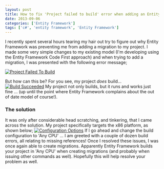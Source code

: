 ```yaml
---
layout: post
title: How to fix 'Project failed to build' error when adding an Entity Framework migration (add-migration)
date: 2013-09-06
categories: ['Entity Framework']
tags: ['c#', 'entity framework', 'Entity Framework']
---
```


I recently spent several hours tearing my hair out try to figure out why Entity Framework was preventing me from adding a migration to my project. I made some very simple changes to my existing model (I'm developing using the Entity Framework Code First approach) and when trying to add a migration, I was presented with the following error message;

[![Project Failed To Build](https://developerhandbook.com/wp-content/uploads/2013/08/projectfailedtobuild1.png)](projectfailedtobuild1.png)

But how can this be? For you see, my project _does_ build... [![Build Succeeded](https://developerhandbook.com/wp-content/uploads/2013/08/buildsucceeded1.png)](buildsucceeded1.png) My project not only builds, but it runs and works just fine ... (up until the point where Entity Framework complains about the out of date model of course!).

### The solution

It was only after considerable head scratching, and tinkering, that I came across the solution. My project specifically targets the x86 platform, as shown below; [![Configuration Options](https://developerhandbook.com/wp-content/uploads/2013/08/configurationoptions1.png)](configurationoptions1.png) If I go ahead and change the build configuration to 'Any CPU' ... I am greeted with a couple of dozen build errors, all relating to missing references! Once I resolved these issues, I was once again able to create migrations. Apparently Entity Framework builds your project in 'Any CPU' when creating migrations (and probably when issuing other commands as well). Hopefully this will help resolve your problem as well.
